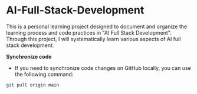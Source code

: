 # AI-Full-Stack-Development
This is a personal learning project designed to document and organize the learning process and code practices in "AI Full Stack Development". Through this project, I will systematically learn various aspects of AI full stack development.


**Synchronize code**
- If you need to synchronize code changes on GitHub locally, you can use the following command:
```bash
git pull origin main
```
